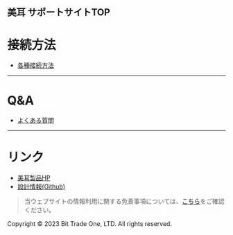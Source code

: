 <!--[![BTO-logo](https://bit-trade-one.co.jp/wp/wp-content/uploads/2022/05/logo.png)](https://bit-trade-one.co.jp/)  
  
<br>
<b><span style="color: #FF5447;">美耳サポートページTOP</span></b>

------>

<head>
<link rel="stylesheet" href="style.css">
</head>

## 美耳 サポートサイトTOP  

# 接続方法

- [各種接続方法](02Connect.md)
  
<!--
# 関連ツール
## OBS設定方法
- [Link](1000_Connect_TASCAM_DR-07X.md)

-->


----


# Q&A

- [よくある質問](1100_FAQ.md)

---

# リンク

- [美耳製品HP](https://bit-trade-one.co.jp/bimimi/)
- [設計情報(Github)](https://github.com/bit-trade-one/ADBMM)

>当ウェブサイトの情報利用に関する免責事項については、[こちら](04disclaimer)をご確認ください。

  <footer>
    <p>Copyright © 2023 Bit Trade One, LTD. All rights reserved.</p>
  </footer>
